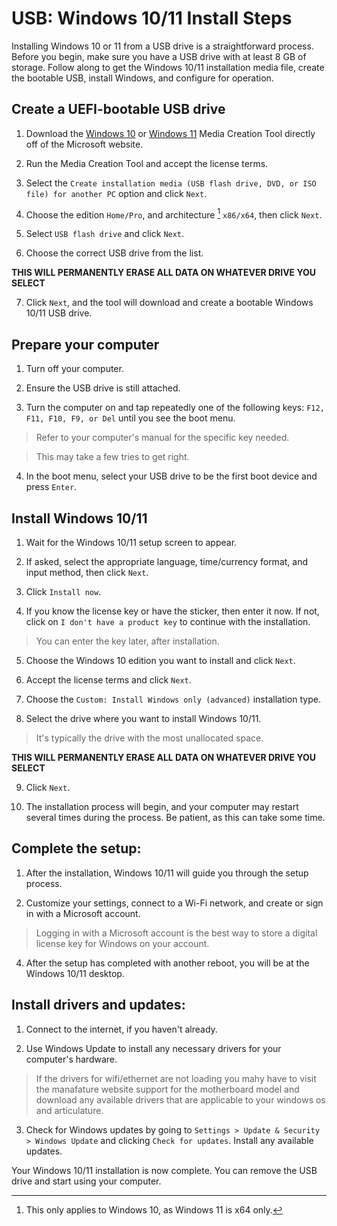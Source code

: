 USB: Windows 10/11 Install Steps
======


Installing Windows 10 or 11 from a USB drive is a straightforward process. Before you begin, make sure you have a USB drive with at least 8 GB of storage. Follow along to get the Windows 10/11 installation media file, create the bootable USB, install Windows, and configure for operation.


## Create a UEFI-bootable USB drive


1. Download the [Windows 10](https://www.microsoft.com/en-us/software-download/windows10) or [Windows 11](https://www.microsoft.com/en-us/software-download/windows11) Media Creation Tool directly off of the Microsoft website.


2. Run the Media Creation Tool and accept the license terms.


3. Select the `Create installation media (USB flash drive, DVD, or ISO file) for another PC` option and click `Next`.


4. Choose the edition `Home/Pro`, and architecture [^1] `x86/x64`, then click `Next`.


5. Select `USB flash drive` and click `Next`.


6. Choose the correct USB drive from the list.


**THIS WILL PERMANENTLY ERASE ALL DATA ON WHATEVER DRIVE YOU SELECT**


7. Click `Next`, and the tool will download and create a bootable Windows 10/11 USB drive.


## Prepare your computer


1. Turn off your computer.


2. Ensure the USB drive is still attached.


3. Turn the computer on and tap repeatedly one of the following keys: `F12, F11, F10, F9, or Del` until you see the boot menu.


>Refer to your computer's manual for the specific key needed.


>This may take a few tries to get right.


4. In the boot menu, select your USB drive to be the first boot device and press `Enter`.


## Install Windows 10/11


1. Wait for the Windows 10/11 setup screen to appear.


2. If asked, select the appropriate language, time/currency format, and input method, then click `Next`.


3. Click `Install now`.


4. If you know the license key or have the sticker, then enter it now. If not, click on `I don't have a product key` to continue with the installation.


>You can enter the key later, after installation.


5. Choose the Windows 10 edition you want to install and click `Next`.


6. Accept the license terms and click `Next`.


7. Choose the `Custom: Install Windows only (advanced)` installation type.


8. Select the drive where you want to install Windows 10/11.


>It's typically the drive with the most unallocated space.


**THIS WILL PERMANENTLY ERASE ALL DATA ON WHATEVER DRIVE YOU SELECT**


9. Click `Next`.


10. The installation process will begin, and your computer may restart several times during the process. Be patient, as this can take some time.


## Complete the setup:


1. After the installation, Windows 10/11 will guide you through the setup process.


2. Customize your settings, connect to a Wi-Fi network, and create or sign in with a Microsoft account.


>Logging in with a Microsoft account is the best way to store a digital license key for Windows on your account.


4. After the setup has completed with another reboot, you will be at the Windows 10/11 desktop.


## Install drivers and updates:


1. Connect to the internet, if you haven't already.


2. Use Windows Update to install any necessary drivers for your computer's hardware.


>If the drivers for wifi/ethernet are not loading you mahy have to visit the manafature website support for the motherboard model and download any available drivers that are applicable to your windows os and articulature.


3. Check for Windows updates by going to `Settings > Update & Security > Windows Update` and clicking `Check for updates`. Install any available updates.


Your Windows 10/11 installation is now complete. You can remove the USB drive and start using your computer.


[^1]: This only applies to Windows 10, as Windows 11 is x64 only.
